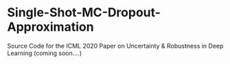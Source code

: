 # Single-Shot-MC-Dropout-Approximation
Source Code for the ICML 2020 Paper on Uncertainty &amp; Robustness in Deep Learning 
(coming soon....)
